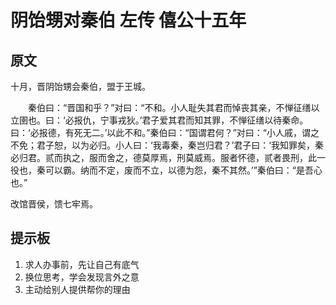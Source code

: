 # 阴饴甥对秦伯 左传 僖公十五年

## 原文

十月，晋阴饴甥会秦伯，盟于王城。

　　秦伯曰：“晋国和乎？”对曰：“不和。小人耻失其君而悼丧其亲，不惮征缮以立圉也。曰：‘必报仇，宁事戎狄。’君子爱其君而知其罪，不惮征缮以待秦命。曰：‘必报德，有死无二。’以此不和。”秦伯曰：“国谓君何？”对曰：“小人戚，谓之不免；君子恕，以为必归。小人曰：‘我毒秦，秦岂归君？’君子曰：‘我知罪矣，秦必归君。贰而执之，服而舍之，德莫厚焉，刑莫威焉。服者怀德，贰者畏刑，此一役也，秦可以霸。纳而不定，废而不立，以德为怨，秦不其然。’”秦伯曰：“是吾心也。”

改馆晋侯，馈七牢焉。

## 提示板

1. 求人办事前，先让自己有底气
2. 换位思考，学会发现言外之意
3. 主动给别人提供帮你的理由
